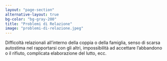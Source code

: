 ```yaml
---
layout: "page-section"
alternative-layout: true
bg-color: "bg-gray-200"
title: "Problemi di Relazione"
image: "problemi-di-relazione.jpeg"
---
```


Difficoltà relazionali all’interno della coppia o della famiglia, senso di scarsa autostima nel rapportarsi con gli altri, impossibilità ad accettare l’abbandono o il rifiuto, complicata elaborazione del lutto, ecc.
